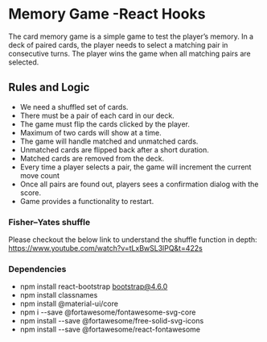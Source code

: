 # Memory Game -React Hooks

The card memory game is a simple game to test the player’s memory. In a deck of paired cards, the player needs to select a matching pair in consecutive turns. The player wins the game when all matching pairs are selected.

## Rules and Logic

- We need a shuffled set of cards.
- There must be a pair of each card in our deck.
- The game must flip the cards clicked by the player.
- Maximum of two cards will show at a time.
- The game will handle matched and unmatched cards.
- Unmatched cards are flipped back after a short duration.
- Matched cards are removed from the deck.
- Every time a player selects a pair, the game will increment the current move count
- Once all pairs are found out, players sees a confirmation dialog with the score.
- Game provides a functionality to restart.

### Fisher–Yates shuffle

Please checkout the below link to understand the shuffle function in depth:
https://www.youtube.com/watch?v=tLxBwSL3lPQ&t=422s

### Dependencies

- npm install react-bootstrap bootstrap@4.6.0
- npm install classnames
- npm install @material-ui/core
- npm i --save @fortawesome/fontawesome-svg-core
- npm install --save @fortawesome/free-solid-svg-icons
- npm install --save @fortawesome/react-fontawesome
